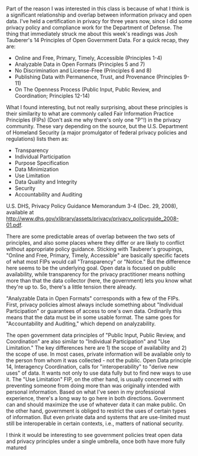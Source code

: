 Part of the reason I was interested in this class is because of what I think is a significant relationship and overlap between information privacy and open data. I've held a certification in privacy for three years now, since I did some privacy policy and compliance work for the Department of Defense. The thing that immediately struck me about this week's readings was Josh Tauberer's 14 Principles of Open Government Data. For a quick recap, they are:

* Online and Free, Primary, Timely, Accessible (Principles 1-4)
* Analyzable Data in Open Formats (Principles 5 and 7)
* No Discrimination and License-Free (Principles 6 and 8)
* Publishing Data with Permanence, Trust, and Provenance (Principles 9-11)
* On The Openness Process (Public Input, Public Review, and Coordination; Principles 12-14)

What I found interesting, but not really surprising, about these principles is their similarity to what are commonly called Fair Information Practice Principles (FIPs) (Don't ask me why there's only one "P"!) in the privacy community. These vary depending on the source, but the U.S. Department of Homeland Security (a major promulgator of federal privacy policies and regulations) lists them as:

* Transparency
* Individual Participation
* Purpose Specification
* Data Minimization
* Use Limitation
* Data Quality and Integrity
* Security
* Accountability and Auditing

U.S. DHS, Privacy Policy Guidance Memorandum 3-4 (Dec. 29, 2008), available at http://www.dhs.gov/xlibrary/assets/privacy/privacy_policyguide_2008-01.pdf. 

There are some predictable areas of overlap between the two sets of principles, and also some places where they differ or are likely to conflict without appropriate policy guidance. Sticking with Tauberer's groupings, "Online and Free, Primary, Timely, Accessible" are basically specific facets of what most FIPs would call "Transparency" or "Notice." But the difference here seems to be the underlying goal. Open data is focused on public availability, while transparency for the privacy practitioner means nothing more than that the data collector (here, the government) lets you know what they're up to. So, there's a little tension there already. 

"Analyzable Data in Open Formats" corresponds with a few of the FIPs. First, privacy policies almost always include something about "Individual Participation" or guarantees of access to one's own data. Ordinarily this means that the data must be in some usable format. The same goes for "Accountability and Auditing," which depend on analyzability. 

The open government data principles of "Public Input, Public Review, and Coordination" are also similar to "Individual Participation" and "Use Limitation." The key differences here are 1) the scope of availability and 2) the scope of use. In most cases, private information will be available only to the person from whom it was collected - not the public. Open Data principle 14, Interagency Coordination, calls for "interoperability" to "derive new uses" of data. It wants not only to use data fully but to find new ways to use it. The "Use Limitation" FIP, on the other hand, is usually concerned with preventing someone from doing more than was originally intended with personal information. Based on what I've seen in my professional experience, there's a long way to go here in both directions. Government can and should maximize the use of whatever data it can make public. On the other hand, government is obliged to restrict the uses of certain types of information. But even private data and systems that are use-limited must still be interoperable in certain contexts, i.e., matters of national security. 

I think it would be interesting to see government policies treat open data and privacy principles under a single umbrella, once both have more fully matured